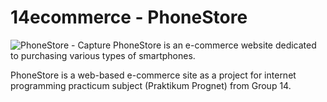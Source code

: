 # 14ecommerce - PhoneStore
![PhoneStore - Capture](https://user-images.githubusercontent.com/62165059/154850539-6ffd61be-6f87-4154-999e-1a40b1d71293.jpg)
PhoneStore is an e-commerce website dedicated to purchasing various types of smartphones.

PhoneStore is a web-based e-commerce site as a project for internet programming practicum subject (Praktikum Prognet) from Group 14. 
